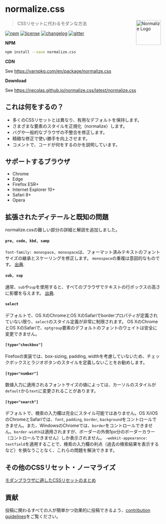 # normalize.css

<a href="https://github.com/necolas/normalize.css"><img
  src="https://necolas.github.io/normalize.css/logo.svg" alt="Normalize Logo"
  width="80" height="80" align="right"></a>

> CSSリセットに代わるモダンな方法

[![npm][npm-image]][npm-url] [![license][license-image]][license-url]
[![changelog][changelog-image]][changelog-url]
[![gitter][gitter-image]][gitter-url]


**NPM**

```sh
npm install --save normalize.css
```

**CDN**

See https://yarnpkg.com/en/package/normalize.css

**Download**

See https://necolas.github.io/normalize.css/latest/normalize.css


## これは何をするの？

* 多くのCSSリセットとは異なり、有用なデフォルトを保持します。
* さまざまな要素のスタイルを正規化（normalize）します。
* バグや一般的なブラウザの不整合を修正します。
* 精緻な修正で使い勝手を向上させます。
* コメントで、コードが何をするのかを説明しています。


## サポートするブラウザ

* Chrome
* Edge
* Firefox ESR+
* Internet Explorer 10+
* Safari 8+
* Opera


## 拡張されたディテールと既知の問題

normalize.cssの難しい部分の詳細と解説を追加しました。

#### `pre, code, kbd, samp`

`font-family: monospace, monospace`は、フォーマット済みテキストのフォントサイズの継承とスケーリングを修正します。
`monospace`の重複は意図的なものです。
[出典](https://en.wikipedia.org/wiki/User:Davidgothberg/Test59).

#### `sub, sup`

通常、`sub`や`sup`を使用すると、すべてのブラウザでテキストの行ボックスの高さに影響を与えます。
[出典](https://gist.github.com/413930).

#### `select`

デフォルトで、OS XのChromeとOS XのSafariでborderプロパティが定義されていない限り、`select`のスタイル定義が非常に制限されます。
OS XのChromeとOS XのSafariで、`optgroup`要素のデフォルトのフォントのウェイトは安全に変更できません。

#### `[type="checkbox"]`

Firefoxの実装では、box-sizing, padding, widthを考慮していないため、チェックボックスとラジオボタンのスタイルを定義しないことをお勧めします。

#### `[type="number"]`

数値入力に適用されるフォントサイズの値によっては、カーソルのスタイルが`default`から`text`に変更されることがあります。

#### `[type="search"]`

デフォルトで、検索の入力欄は完全にスタイル可能ではありません。OS X/iOSのChromeとSafariでは、`font`, `padding`, `border`, `background`をコントロールできません。また、WindowsのChromeでは、`border`をコントロールできません。`border-width`は適用されますが、ボーダーの外側1px分のボーダーカラー（コントロールできません）しか表示されません。
`-webkit-appearance: textfield`を適用することで、検索の入力欄の利点（過去の検索結果を表示するなど）を損なうことなく、これらの問題を解決できます。

## その他のCSSリセット・ノーマライズ
[モダンブラウザに適したCSSリセットのまとめ](https://coliss.com/articles/build-websites/operation/css/css-reset-for-modern-browser.html)

## 貢献

投稿に関わるすべての人が簡単かつ効果的に投稿できるよう、[contribution guidelines](CONTRIBUTING.md)をご覧ください。


[changelog-image]: https://img.shields.io/badge/changelog-md-blue.svg?style=flat-square
[changelog-url]: CHANGELOG.md
[license-image]: https://img.shields.io/npm/l/normalize.css.svg?style=flat-square
[license-url]: LICENSE.md
[npm-image]: https://img.shields.io/npm/v/normalize.css.svg?style=flat-square
[npm-url]: https://www.npmjs.com/package/normalize.css
[gitter-image]: https://img.shields.io/badge/chat-gitter-blue.svg?style=flat-square
[gitter-url]: https://gitter.im/necolas/normalize.css
